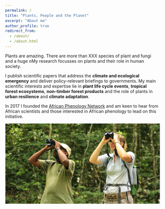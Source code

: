 ```yaml
---
permalink: /
title: "Plants, People and the Planet"
excerpt: "About me"
author_profile: true
redirect_from: 
  - /about/
  - /about.html
---
```


Plants are amazing. There are more than XXX species of plant and fungi and a huge nMy research focusses on plants and their role in human society. 

I publish scientific papers that address the **climate and ecological emergency** and deliver policy-relevant briefings to governments. My main scientific interests and expertise lie in **plant life cycle events**, **tropical forest ecosystems**, **non-timber forest products** and the role of plants in **urban resilience** and **climate adaptation**.

In 2017 I founded the [African Phenology Network](https://africanphenologynetwork.online) and am keen to hear from African scientists and those interested in African phenology to lead on this initiative.

![alt text](/images/Profile3.png "Tropical forest phenology at Lopé NP (c) Nils Bunnefeld")
